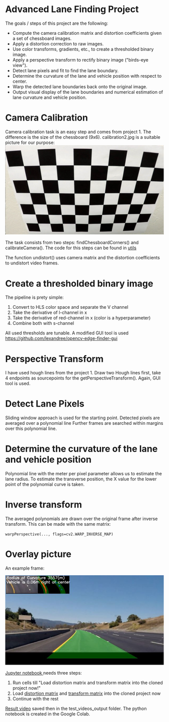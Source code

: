 # Advanced Lane Finding Project

The goals / steps of this project are the following:

* Compute the camera calibration matrix and distortion coefficients given a set of chessboard images.
* Apply a distortion correction to raw images.
* Use color transforms, gradients, etc., to create a thresholded binary image.
* Apply a perspective transform to rectify binary image ("birds-eye view").
* Detect lane pixels and fit to find the lane boundary.
* Determine the curvature of the lane and vehicle position with respect to center.
* Warp the detected lane boundaries back onto the original image.
* Output visual display of the lane boundaries and numerical estimation of lane curvature and vehicle position.

# Camera Calibration

Camera calibration task is an easy step and comes from project 1. The difference is the size of the chessboard (9x6).
calibration2.jpg is a suitable picture for our purpose:
![](https://github.com/lexandree/udacity-autonomous-car/blob/master/project2/calibration2.jpg)

The task consists from two steps: findChessboardCorners() and calibrateCamera().
The code for this steps can be found in [utils](https://github.com/lexandree/udacity-autonomous-car/blob/master/project2/utils/calibrate.py)

The function undistort() uses camera matrix and the distortion coefficients to undistort video frames.

# Create a thresholded binary image
The pipeline is prety simple:
  1. Convert to HLS color space and separate the V channel
  2. Take the derivative of l-channel in x
  3. Take the derivative of red-channel in x (color is a hyperparameter)
  4. Combine both with s-channel
  
All used thresholds are tunable. A modified GUI tool is used
https://github.com/lexandree/opencv-edge-finder-gui

# Perspective Transform
I have used hough lines from the project 1. Draw two Hough lines first, take 4 endpoints as sourcepoints for the getPerspectiveTransform(). Again, GUI tool is used.

# Detect Lane Pixels
Sliding window approach is used for the starting point. Detected pixels are averaged over a polynomial line
Further frames are searched within margins over this polynomial line.

# Determine the curvature of the lane and vehicle position
Polynomial line with the meter per pixel parameter allows us to estimate the lane radius. To estimate the transverse position, the X value for the lower point of the polynomial curve is taken.

# Inverse transform
The averaged polynomials are drawn over the original frame after inverse transform. This can be made with the same matrix:

`warpPerspective(..., flags=cv2.WARP_INVERSE_MAP)`

# Overlay picture
An example frame:

![](https://github.com/lexandree/udacity-autonomous-car/blob/master/project2/example_s.jpg)

[Jupyter notebook ](https://github.com/lexandree/udacity-autonomous-car/blob/master/project2/P2.ipynb) needs three steps:
  1. Run cells till "Load distortion matrix and transform matrix into the cloned project now!"
  2. Load [distortion matrix](https://github.com/lexandree/udacity-autonomous-car/blob/master/project2/undist.p) and [transform matrix](https://github.com/lexandree/udacity-autonomous-car/blob/master/project2/m_trans.p) into the cloned project now
  3. Continue with the rest
  
[Result video](https://github.com/lexandree/udacity-autonomous-car/blob/master/project2/project_video.mp4) saved then in the test_videos_output folder. The python notebook is created in the Google Colab.
